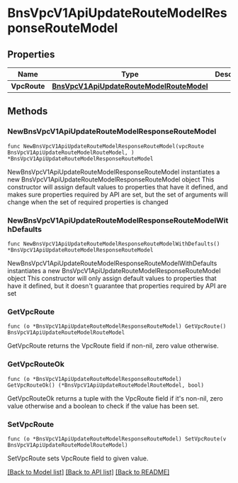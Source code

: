 # BnsVpcV1ApiUpdateRouteModelResponseRouteModel

## Properties

Name | Type | Description | Notes
------------ | ------------- | ------------- | -------------
**VpcRoute** | [**BnsVpcV1ApiUpdateRouteModelRouteModel**](BnsVpcV1ApiUpdateRouteModelRouteModel.md) |  | 

## Methods

### NewBnsVpcV1ApiUpdateRouteModelResponseRouteModel

`func NewBnsVpcV1ApiUpdateRouteModelResponseRouteModel(vpcRoute BnsVpcV1ApiUpdateRouteModelRouteModel, ) *BnsVpcV1ApiUpdateRouteModelResponseRouteModel`

NewBnsVpcV1ApiUpdateRouteModelResponseRouteModel instantiates a new BnsVpcV1ApiUpdateRouteModelResponseRouteModel object
This constructor will assign default values to properties that have it defined,
and makes sure properties required by API are set, but the set of arguments
will change when the set of required properties is changed

### NewBnsVpcV1ApiUpdateRouteModelResponseRouteModelWithDefaults

`func NewBnsVpcV1ApiUpdateRouteModelResponseRouteModelWithDefaults() *BnsVpcV1ApiUpdateRouteModelResponseRouteModel`

NewBnsVpcV1ApiUpdateRouteModelResponseRouteModelWithDefaults instantiates a new BnsVpcV1ApiUpdateRouteModelResponseRouteModel object
This constructor will only assign default values to properties that have it defined,
but it doesn't guarantee that properties required by API are set

### GetVpcRoute

`func (o *BnsVpcV1ApiUpdateRouteModelResponseRouteModel) GetVpcRoute() BnsVpcV1ApiUpdateRouteModelRouteModel`

GetVpcRoute returns the VpcRoute field if non-nil, zero value otherwise.

### GetVpcRouteOk

`func (o *BnsVpcV1ApiUpdateRouteModelResponseRouteModel) GetVpcRouteOk() (*BnsVpcV1ApiUpdateRouteModelRouteModel, bool)`

GetVpcRouteOk returns a tuple with the VpcRoute field if it's non-nil, zero value otherwise
and a boolean to check if the value has been set.

### SetVpcRoute

`func (o *BnsVpcV1ApiUpdateRouteModelResponseRouteModel) SetVpcRoute(v BnsVpcV1ApiUpdateRouteModelRouteModel)`

SetVpcRoute sets VpcRoute field to given value.



[[Back to Model list]](../README.md#documentation-for-models) [[Back to API list]](../README.md#documentation-for-api-endpoints) [[Back to README]](../README.md)



